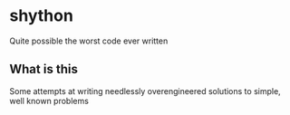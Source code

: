 # shython
Quite possible the worst code ever written

##  What is this
Some attempts at writing needlessly overengineered solutions to
simple, well known problems

